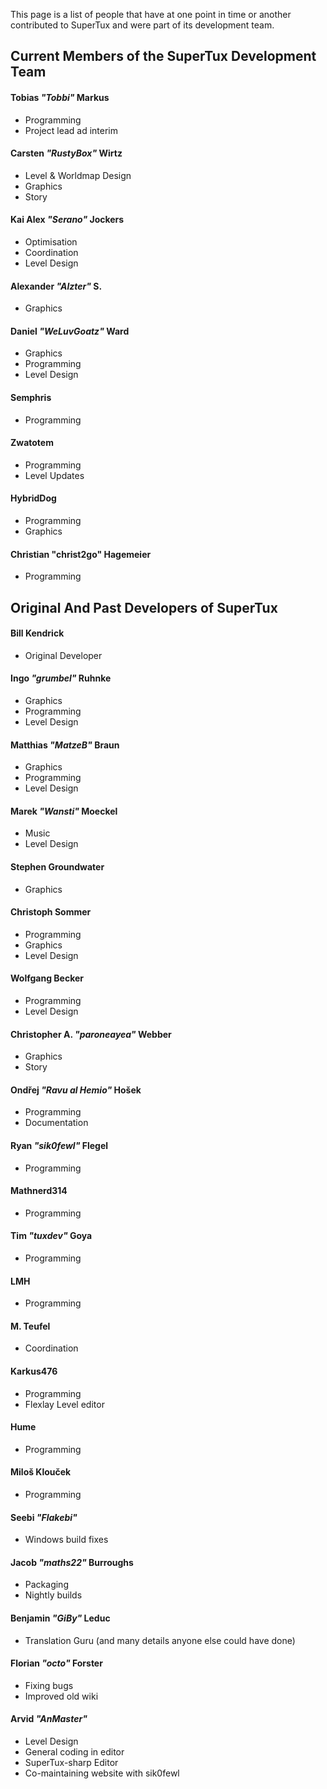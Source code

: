 This page is a list of people that have at one point in time or another contributed to SuperTux and were part of its development team.


Current Members of the SuperTux Development Team
------------------------------------------------

#### Tobias *"Tobbi"* Markus
- Programming
- Project lead ad interim

#### Carsten *"RustyBox"* Wirtz
- Level & Worldmap Design
- Graphics
- Story

#### Kai Alex *"Serano"* Jockers
- Optimisation
- Coordination
- Level Design

#### Alexander *"Alzter"* S.
- Graphics

#### Daniel *"WeLuvGoatz"* Ward
- Graphics
- Programming
- Level Design

#### Semphris
- Programming

#### Zwatotem
- Programming
- Level Updates

#### HybridDog
- Programming
- Graphics

#### Christian "christ2go" Hagemeier
- Programming


Original And Past Developers of SuperTux
----------------------------------------

#### Bill Kendrick
- Original Developer

#### Ingo *"grumbel"* Ruhnke
- Graphics
- Programming
- Level Design

#### Matthias *"MatzeB"* Braun
- Graphics
- Programming
- Level Design

#### Marek *"Wansti"* Moeckel
- Music
- Level Design

#### Stephen Groundwater
- Graphics

#### Christoph Sommer
- Programming
- Graphics
- Level Design

#### Wolfgang Becker
- Programming
- Level Design

#### Christopher A. *"paroneayea"* Webber
- Graphics
- Story

#### Ondřej *"Ravu al Hemio"* Hošek
- Programming
- Documentation

#### Ryan *"sik0fewl"* Flegel
- Programming

#### Mathnerd314
- Programming

#### Tim *"tuxdev"* Goya
- Programming

#### LMH
- Programming

#### M. Teufel
- Coordination

#### Karkus476
- Programming
- Flexlay Level editor

#### Hume
- Programming

#### Miloš Klouček
- Programming

#### Seebi *"Flakebi"*
- Windows build fixes

#### Jacob *"maths22"* Burroughs
- Packaging
- Nightly builds

#### Benjamin *"GiBy"* Leduc
- Translation Guru (and many details anyone else could have done)

#### Florian *"octo"* Forster
- Fixing bugs
- Improved old wiki

#### Arvid *"AnMaster"*
- Level Design
- General coding in editor
- SuperTux-sharp Editor
- Co-maintaining website with sik0fewl
